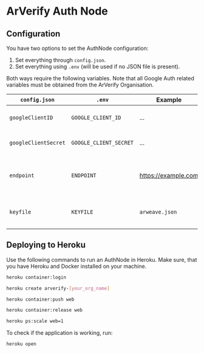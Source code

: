 # ArVerify Auth Node

## Configuration

You have two options to set the AuthNode configuration:

1.  Set everything through `config.json`.
2.  Set everything using `.env` (will be used if no JSON file is present).

Both ways require the following variables.
Note that all Google Auth related variables must be obtained from the ArVerify Organisation.

| `config.json`        | `.env`                 | Example             | Description                                |
| -------------------- | ---------------------- | ------------------- | ------------------------------------------ |
| `googleClientID`     | `GOOGLE_CLIENT_ID`     | ...                 | The Google Auth Client ID.                 |
| `googleClientSecret` | `GOOGLE_CLIENT_SECRET` | ...                 | The Google Auth Client Secret.             |
| `endpoint`           | `ENDPOINT`             | https://example.com | The endpoint where the AuthNode is hosted. |
| `keyfile`            | `KEYFILE`              | `arweave.json`      | The path to your Arweave keyfile.          |

## Deploying to Heroku

Use the following commands to run an AuthNode in Heroku.
Make sure, that you have Heroku and Docker installed on your machine.

```sh
heroku container:login
```

```sh
heroku create arverify-[your_org_name]
```

```sh
heroku container:push web
```

```sh
heroku container:release web
```

```sh
heroku ps:scale web=1
```

To check if the application is working, run:

```sh
heroku open
```

